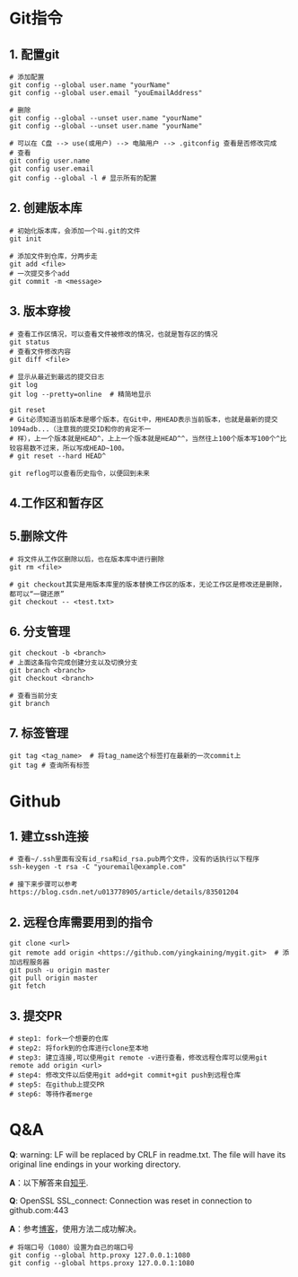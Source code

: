 # Git指令

## 1. 配置git

```
# 添加配置
git config --global user.name "yourName" 
git config --global user.email "youEmailAddress"

# 删除
git config --global --unset user.name "yourName"
git config --global --unset user.name "yourName"

# 可以在 C盘 --> use(或用户) --> 电脑用户 --> .gitconfig 查看是否修改完成
# 查看
git config user.name
git config user.email
git config --global -l # 显示所有的配置
```

## 2. 创建版本库

```
# 初始化版本库，会添加一个叫.git的文件
git init

# 添加文件到仓库，分两步走
git add <file>
# 一次提交多个add
git commit -m <message>
```

## 3. 版本穿梭

```
# 查看工作区情况，可以查看文件被修改的情况，也就是暂存区的情况
git status
# 查看文件修改内容
git diff <file>

# 显示从最近到最远的提交日志
git log 
git log --pretty=online  # 精简地显示

git reset
# Git必须知道当前版本是哪个版本，在Git中，用HEAD表示当前版本，也就是最新的提交1094adb...（注意我的提交ID和你的肯定不一
# 样），上一个版本就是HEAD^，上上一个版本就是HEAD^^，当然往上100个版本写100个^比较容易数不过来，所以写成HEAD~100。
# git reset --hard HEAD^

git reflog可以查看历史指令，以便回到未来
```

## 4.工作区和暂存区

## 5.删除文件

```
# 将文件从工作区删除以后，也在版本库中进行删除
git rm <file> 

# git checkout其实是用版本库里的版本替换工作区的版本，无论工作区是修改还是删除，都可以“一键还原”
git checkout -- <test.txt> 
```

## 6. 分支管理

```
git checkout -b <branch>
# 上面这条指令完成创建分支以及切换分支
git branch <branch>
git checkout <branch>

# 查看当前分支
git branch
```

## 7. 标签管理

```
git tag <tag_name>  # 将tag_name这个标签打在最新的一次commit上
git tag # 查询所有标签
```



# Github

## 1. 建立ssh连接

```
# 查看~/.ssh里面有没有id_rsa和id_rsa.pub两个文件，没有的话执行以下程序
ssh-keygen -t rsa -C "youremail@example.com"

# 接下来步骤可以参考https://blog.csdn.net/u013778905/article/details/83501204
```

## 2. 远程仓库需要用到的指令

```
git clone <url>
git remote add origin <https://github.com/yingkaining/mygit.git>  # 添加远程服务器
git push -u origin master
git pull origin master
git fetch
```

## 3. 提交PR

```
# step1: fork一个想要的仓库
# step2: 将fork到的仓库进行clone至本地
# step3: 建立连接,可以使用git remote -v进行查看，修改远程仓库可以使用git remote add origin <url>
# step4: 修改文件以后使用git add+git commit+git push到远程仓库
# step5: 在github上提交PR
# step6: 等待作者merge
```

# Q&A

**Q**: warning: LF will be replaced by CRLF in readme.txt. The file will have its original line endings in your working directory.

**A**：以下解答来自[知乎](https://zhuanlan.zhihu.com/p/380574688).

**Q**: OpenSSL SSL_connect: Connection was reset in connection to github.com:443

**A**：参考[博客](https://blog.csdn.net/qq_37555071/article/details/114260533)，使用方法二成功解决。

```
# 将端口号（1080）设置为自己的端口号
git config --global http.proxy 127.0.0.1:1080
git config --global https.proxy 127.0.0.1:1080
```

